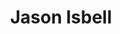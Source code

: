 ---
title: "Jason Isbell"
summary: "After spending six years with Southern rock outfit Drive-By Truckers, singer/guitarist Jason Isbell left the group in 2007 to pursue a solo career. Isbell had already honed his songwriting skills during his tenure with the Truckers, and he funneled those talents into Sirens of the Ditch, a bluesy, punk-infused lesson in guitar tones and Southern swagger that marked his solo debut in summer 2007. Isbell released his latest album, Something More Than Free, in July 2015. He was married to and is now married to ."
image: "jason-isbell.jpg"
apple_music_artist_url: "https://music.apple.com/gb/artist/jason-isbell/254571412"
wikipedia_url: "none"
---